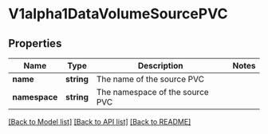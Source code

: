 # V1alpha1DataVolumeSourcePVC

## Properties
Name | Type | Description | Notes
------------ | ------------- | ------------- | -------------
**name** | **string** | The name of the source PVC | 
**namespace** | **string** | The namespace of the source PVC | 

[[Back to Model list]](../README.md#documentation-for-models) [[Back to API list]](../README.md#documentation-for-api-endpoints) [[Back to README]](../README.md)



